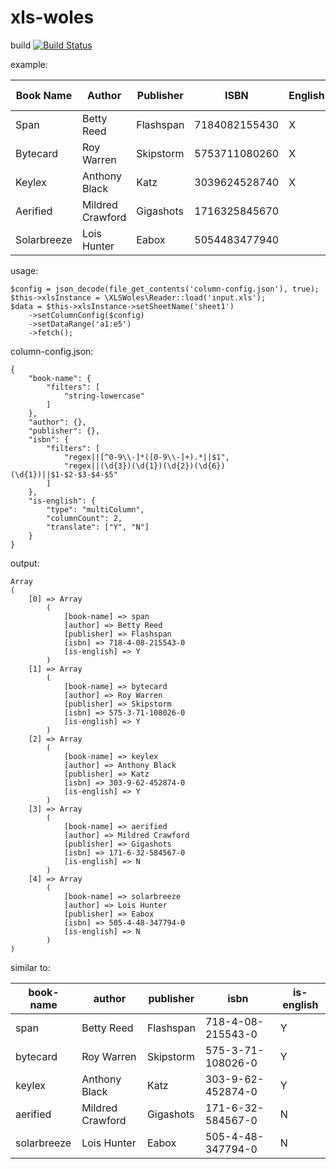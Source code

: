 # xls-woles

build [![Build Status](https://travis-ci.org/ahmadpriatama/xls-woles.svg?branch=master)](https://travis-ci.org/ahmadpriatama/xls-woles)

example:

| Book Name   	| Author           	| Publisher 	| ISBN          	| English 	| Non English 	|
|-------------	|------------------	|-----------	|---------------	|---------	|-------------	|
| Span        	| Betty Reed       	| Flashspan 	| 7184082155430 	| X       	|             	|
| Bytecard    	| Roy Warren       	| Skipstorm 	| 5753711080260 	| X       	|             	|
| Keylex      	| Anthony Black    	| Katz      	| 3039624528740 	| X       	|             	|
| Aerified    	| Mildred Crawford 	| Gigashots 	| 1716325845670 	|         	| X           	|
| Solarbreeze 	| Lois Hunter      	| Eabox     	| 5054483477940 	|         	| X           	|
    

usage:

    $config = json_decode(file_get_contents('column-config.json'), true);
    $this->xlsInstance = \XLSWoles\Reader::load('input.xls');
    $data = $this->xlsInstance->setSheetName('sheet1')
        ->setColumnConfig($config)
        ->setDataRange('a1:e5')
        ->fetch();
        
column-config.json:

    {
        "book-name": {
            "filters": [
                "string-lowercase"
            ]
        },
        "author": {},
        "publisher": {},
        "isbn": {
            "filters": [
                "regex||[^0-9\\-]*([0-9\\-]+).*||$1",
                "regex||(\d{3})(\d{1})(\d{2})(\d{6})(\d{1})||$1-$2-$3-$4-$5"
            ]
        },
        "is-english": {
            "type": "multiColumn",
            "columnCount": 2,
            "translate": ["Y", "N"]
        }
    }
    
output:

    Array
    (
        [0] => Array
            (
                [book-name] => span
                [author] => Betty Reed
                [publisher] => Flashspan
                [isbn] => 718-4-08-215543-0
                [is-english] => Y
            )
        [1] => Array
            (
                [book-name] => bytecard
                [author] => Roy Warren
                [publisher] => Skipstorm
                [isbn] => 575-3-71-108026-0
                [is-english] => Y
            )
        [2] => Array
            (
                [book-name] => keylex
                [author] => Anthony Black
                [publisher] => Katz
                [isbn] => 303-9-62-452874-0
                [is-english] => Y
            )
        [3] => Array
            (
                [book-name] => aerified
                [author] => Mildred Crawford
                [publisher] => Gigashots
                [isbn] => 171-6-32-584567-0
                [is-english] => N
            )
        [4] => Array
            (
                [book-name] => solarbreeze
                [author] => Lois Hunter
                [publisher] => Eabox
                [isbn] => 505-4-48-347794-0
                [is-english] => N
            )
    )

similar to:

| book-name   	| author           	| publisher 	| isbn               	| is-english 	|
|-------------	|------------------	|-----------	|-------------------	|-----------	|
| span        	| Betty Reed       	| Flashspan 	| 718-4-08-215543-0 	| Y         	|
| bytecard    	| Roy Warren       	| Skipstorm 	| 575-3-71-108026-0 	| Y         	|
| keylex      	| Anthony Black    	| Katz      	| 303-9-62-452874-0 	| Y         	|
| aerified    	| Mildred Crawford 	| Gigashots 	| 171-6-32-584567-0 	| N         	|
| solarbreeze 	| Lois Hunter      	| Eabox     	| 505-4-48-347794-0 	| N         	|